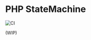# PHP StateMachine

![CI](https://github.com/github/docs/actions/workflows/ci.yml/badge.svg)

(WIP)
